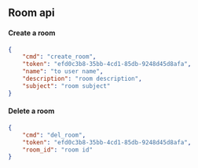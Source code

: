 ## Room api

#### Create a room

```json
{
    "cmd": "create_room",
    "token": "efd0c3b8-35bb-4cd1-85db-9248d45d8afa",
    "name": "to user name",
    "description": "room description",
    "subject": "room subject"
}
```

#### Delete a room

```json
{
    "cmd": "del_room",
    "token": "efd0c3b8-35bb-4cd1-85db-9248d45d8afa",
    "room_id": "room id"
}
```

